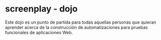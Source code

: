 # screenplay - dojo
Este dojo es un punto de partida para todas aquellas personas que quieran aprender acerca de la construcción 
de automatizaciones para pruebas funcionales de aplicaciones Web.
